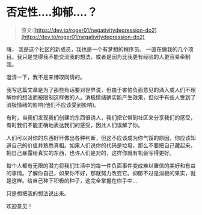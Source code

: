 # 否定性....抑郁....？

> 原文:[https://dev.to/roger01/negativitydepression-do2](https://dev.to/roger01/negativitydepression-do2)

嗨，
我是这个社区的新成员，我也是一个有梦想的程序员。
一直在做我的几个项目。我只是觉得我不能交流我的想法，或者是因为比我更有经验的人更容易牵制我。

澄清一下，我不是来博取同情的。

我写这篇文章是为了那些有话要对世界说，但由于害怕负面意见的涌入或人们不理解你的想法而被限制这样做的人。消极情绪确实能产生效果，但似乎有些人受到了消极情绪的影响(他们不应该受到影响)。

有时，当我们发现我们创建的东西很诱人，我们把它带到社区来分享我们的感受，有时我们不能正确地表达我们的感受，因此人们误解了你。

人们可以对你的东西好坏做出各种判断，但这不应该成为你气馁的原因，你应该知道自己的价值并熟悉真相。如果人们说你的代码是垃圾，那么不要把自己藏起来，把自己暴露给真实的东西，也许人们是对的，这样你就有机会写得更好。

每个人都有无限的潜力将我们生活中的每一件负面事件变成难以置信的美好和有益的事情。了解你自己，如果你不好，那就努力改变它。抑郁不过是消极的果实，就是这样。给自己种下积极的种子，这完全掌握在你手中...

只是想把我的想法说出来。

欢迎意见！